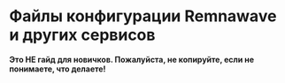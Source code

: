 # Файлы конфигурации Remnawave и других сервисов
**Это НЕ гайд для новичков. Пожалуйста, не копируйте, если не понимаете, что делаете!**

